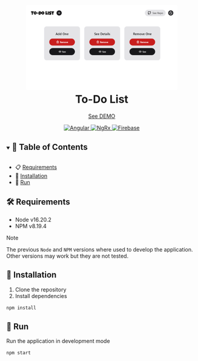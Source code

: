 <h1 align="center">
  <br>
    <img src="./docs/images/todo-list.png" alt="app" width=400" style="border-radius: 4px">
  <br>
  To-Do List
</h1>

<div align="center">

[See DEMO](https://inditex-todos.web.app/ 'See demostration')

</div>

<div align="center">
  <a href="https://angular.io/" target="_blank">
    <img src="https://img.shields.io/badge/Angular-%23c3002f?logo=angular" alt="Angular">
  </a>
  </a>
    <a href="https://ngrx.io/" target="_blank">
    <img src="https://img.shields.io/badge/NgRx-4b334d?logo=ngrx" alt="NgRx">
  </a>
  </a>
    <a href="https://firebase.google.com/" target="_blank">
    <img src="https://img.shields.io/badge/Firebase-333333?logo=firebase" alt="Firebase">
  </a>
</div>

<details open="open">
<summary > <h2 style="display:inline-block">📖 Table of Contents</h2>  </summary>

- 📋 [Requirements](#requirements)
- 🔄 [Installation](#installation)
- 🚀 [Run](#run)

</details>

## <a name="requirements"></a> 🛠️ Requirements

- Node v16.20.2
- NPM v8.19.4

> [!NOTE]
> The previous `Node` and `NPM` versions where used to develop the application. Other versions may work but they are not tested.

## <a name="installation"></a> 🔄 Installation

1. Clone the repository
2. Install dependencies

```bash
npm install
```

## <a name="run"></a> 🚀 Run

Run the application in development mode

```bash
npm start
```
